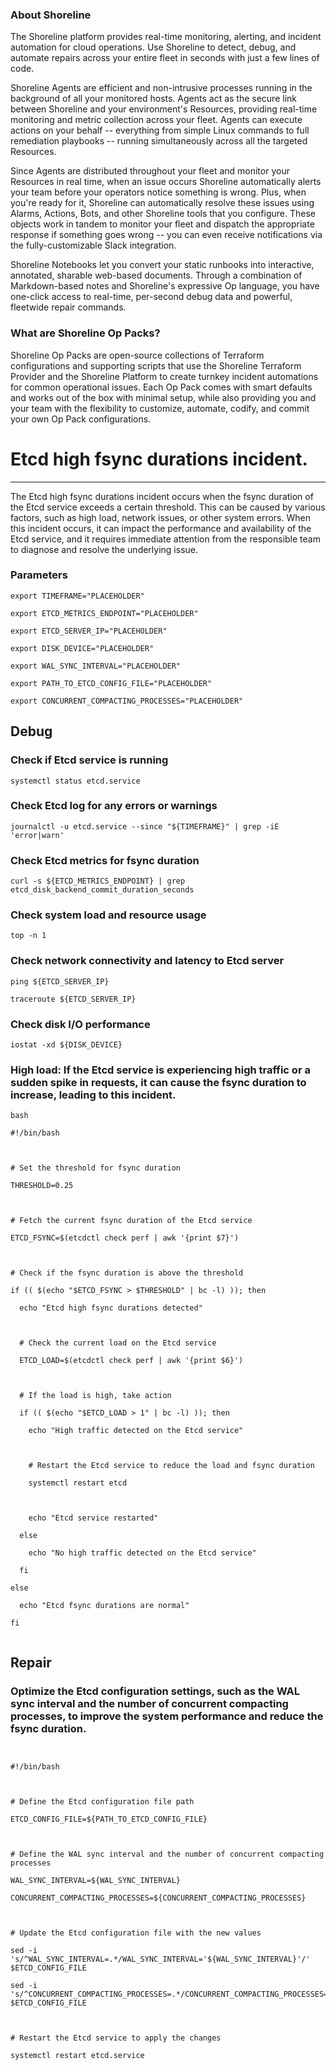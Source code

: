 
### About Shoreline
The Shoreline platform provides real-time monitoring, alerting, and incident automation for cloud operations. Use Shoreline to detect, debug, and automate repairs across your entire fleet in seconds with just a few lines of code.

Shoreline Agents are efficient and non-intrusive processes running in the background of all your monitored hosts. Agents act as the secure link between Shoreline and your environment's Resources, providing real-time monitoring and metric collection across your fleet. Agents can execute actions on your behalf -- everything from simple Linux commands to full remediation playbooks -- running simultaneously across all the targeted Resources.

Since Agents are distributed throughout your fleet and monitor your Resources in real time, when an issue occurs Shoreline automatically alerts your team before your operators notice something is wrong. Plus, when you're ready for it, Shoreline can automatically resolve these issues using Alarms, Actions, Bots, and other Shoreline tools that you configure. These objects work in tandem to monitor your fleet and dispatch the appropriate response if something goes wrong -- you can even receive notifications via the fully-customizable Slack integration.

Shoreline Notebooks let you convert your static runbooks into interactive, annotated, sharable web-based documents. Through a combination of Markdown-based notes and Shoreline's expressive Op language, you have one-click access to real-time, per-second debug data and powerful, fleetwide repair commands.

### What are Shoreline Op Packs?
Shoreline Op Packs are open-source collections of Terraform configurations and supporting scripts that use the Shoreline Terraform Provider and the Shoreline Platform to create turnkey incident automations for common operational issues. Each Op Pack comes with smart defaults and works out of the box with minimal setup, while also providing you and your team with the flexibility to customize, automate, codify, and commit your own Op Pack configurations.

# Etcd high fsync durations incident.
---

The Etcd high fsync durations incident occurs when the fsync duration of the Etcd service exceeds a certain threshold. This can be caused by various factors, such as high load, network issues, or other system errors. When this incident occurs, it can impact the performance and availability of the Etcd service, and it requires immediate attention from the responsible team to diagnose and resolve the underlying issue.

### Parameters
```shell
export TIMEFRAME="PLACEHOLDER"

export ETCD_METRICS_ENDPOINT="PLACEHOLDER"

export ETCD_SERVER_IP="PLACEHOLDER"

export DISK_DEVICE="PLACEHOLDER"

export WAL_SYNC_INTERVAL="PLACEHOLDER"

export PATH_TO_ETCD_CONFIG_FILE="PLACEHOLDER"

export CONCURRENT_COMPACTING_PROCESSES="PLACEHOLDER"
```

## Debug

### Check if Etcd service is running
```shell
systemctl status etcd.service
```

### Check Etcd log for any errors or warnings
```shell
journalctl -u etcd.service --since "${TIMEFRAME}" | grep -iE 'error|warn'
```

### Check Etcd metrics for fsync duration
```shell
curl -s ${ETCD_METRICS_ENDPOINT} | grep etcd_disk_backend_commit_duration_seconds
```

### Check system load and resource usage
```shell
top -n 1
```

### Check network connectivity and latency to Etcd server
```shell
ping ${ETCD_SERVER_IP}

traceroute ${ETCD_SERVER_IP}
```

### Check disk I/O performance
```shell
iostat -xd ${DISK_DEVICE}
```

### High load: If the Etcd service is experiencing high traffic or a sudden spike in requests, it can cause the fsync duration to increase, leading to this incident.
```shell
bash

#!/bin/bash



# Set the threshold for fsync duration

THRESHOLD=0.25



# Fetch the current fsync duration of the Etcd service

ETCD_FSYNC=$(etcdctl check perf | awk '{print $7}')



# Check if the fsync duration is above the threshold

if (( $(echo "$ETCD_FSYNC > $THRESHOLD" | bc -l) )); then

  echo "Etcd high fsync durations detected"

  

  # Check the current load on the Etcd service

  ETCD_LOAD=$(etcdctl check perf | awk '{print $6}')

  

  # If the load is high, take action

  if (( $(echo "$ETCD_LOAD > 1" | bc -l) )); then

    echo "High traffic detected on the Etcd service"

    

    # Restart the Etcd service to reduce the load and fsync duration

    systemctl restart etcd

    

    echo "Etcd service restarted"

  else

    echo "No high traffic detected on the Etcd service"

  fi

else

  echo "Etcd fsync durations are normal"

fi


```

## Repair

### Optimize the Etcd configuration settings, such as the WAL sync interval and the number of concurrent compacting processes, to improve the system performance and reduce the fsync duration.
```shell


#!/bin/bash



# Define the Etcd configuration file path

ETCD_CONFIG_FILE=${PATH_TO_ETCD_CONFIG_FILE}



# Define the WAL sync interval and the number of concurrent compacting processes

WAL_SYNC_INTERVAL=${WAL_SYNC_INTERVAL}

CONCURRENT_COMPACTING_PROCESSES=${CONCURRENT_COMPACTING_PROCESSES}



# Update the Etcd configuration file with the new values

sed -i 's/^WAL_SYNC_INTERVAL=.*/WAL_SYNC_INTERVAL='${WAL_SYNC_INTERVAL}'/' $ETCD_CONFIG_FILE

sed -i 's/^CONCURRENT_COMPACTING_PROCESSES=.*/CONCURRENT_COMPACTING_PROCESSES='${CONCURRENT_COMPACTING_PROCESSES}'/' $ETCD_CONFIG_FILE



# Restart the Etcd service to apply the changes

systemctl restart etcd.service


```